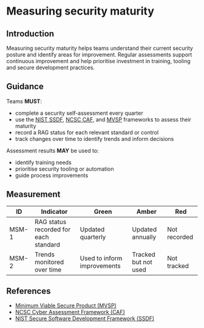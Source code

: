 # Measuring security maturity

## Introduction

Measuring security maturity helps teams understand their current security posture and identify areas for improvement. Regular assessments support continuous improvement and help prioritise investment in training, tooling and secure development practices.

## Guidance

Teams **MUST**:

- complete a security self-assessment every quarter
- use the [NIST SSDF][1], [NCSC CAF][2], and [MVSP][3] frameworks to assess their maturity
- record a RAG status for each relevant standard or control
- track changes over time to identify trends and inform decisions

Assessment results **MAY** be used to:

- identify training needs
- prioritise security tooling or automation
- guide process improvements

## Measurement

| ID    | Indicator                             | Green                       | Amber                | Red          |
| ----- | ------------------------------------- | --------------------------- | -------------------- | ------------ |
| MSM-1 | RAG status recorded for each standard | Updated quarterly           | Updated annually     | Not recorded |
| MSM-2 | Trends monitored over time            | Used to inform improvements | Tracked but not used | Not tracked  |

## References

- [Minimum Viable Secure Product (MVSP)][3]
- [NCSC Cyber Assessment Framework (CAF)][2]
- [NIST Secure Software Development Framework (SSDF)][1]

[1]: https://csrc.nist.gov/Projects/ssdf
[2]: https://www.ncsc.gov.uk/collection/caf
[3]: https://mvsp.dev
